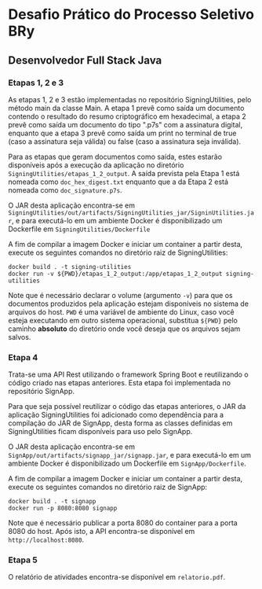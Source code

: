 # Desafio Prático do Processo Seletivo BRy
## Desenvolvedor Full Stack Java

### Etapas 1, 2 e 3

As etapas 1, 2 e 3 estão implementadas no repositório SigningUtilities, pelo método main da classe Main. A etapa 1 prevê como saída um documento contendo o resultado do resumo criptográfico em hexadecimal, a etapa 2 prevê como saída um documento do tipo ".p7s" com a assinatura digital, enquanto que a etapa 3 prevê como saída um print no terminal de true (caso a assinatura seja válida) ou false (caso a assinatura seja inválida).

Para as etapas que geram documentos como saída, estes estarão disponíveis após a execução da aplicação no diretório `SigningUtilities/etapas_1_2_output`. A saída prevista pela Etapa 1 está nomeada como `doc_hex_digest.txt` enquanto que a da Etapa 2 está nomeada como `doc_signature.p7s`.

O JAR desta aplicação encontra-se em `SigningUtilities/out/artifacts/SigningUtilities_jar/SigninUtilities.jar`, e para executá-lo em um ambiente Docker é disponibilizado um Dockerfile em `SigningUtilities/Dockerfile`

A fim de compilar a imagem Docker e iniciar um container a partir desta, execute os seguintes comandos no diretório raiz de SigningUtilities:

```
docker build . -t signing-utilities
docker run -v ${PWD}/etapas_1_2_output:/app/etapas_1_2_output signing-utilities
```

Note que é necessário declarar o volume (argumento `-v`) para que os documentos produzidos pela aplicação estejam disponíveis no sistema de arquivos do host. `PWD` é uma variável de ambiente do Linux, caso você esteja executando em outro sistema operacional, substitua `${PWD}` pelo caminho **absoluto** do diretório onde você deseja que os arquivos sejam salvos.

### Etapa 4

Trata-se uma API Rest utilizando o framework Spring Boot e reutilizando o código criado nas etapas anteriores. Esta etapa foi implementada no repositório SignApp.

Para que seja possível reutilizar o código das etapas anteriores, o JAR da aplicação SigningUtilities foi adicionado como dependência para a compilação do JAR de SignApp, desta forma as classes definidas em SigningUtilities ficam disponíveis para uso pelo SignApp.

O JAR desta aplicação encontra-se em `SignApp/out/artifacts/signapp_jar/signapp.jar`, e para executá-lo em um ambiente Docker é disponibilizado um Dockerfile em `SignApp/Dockerfile`.

A fim de compilar a imagem Docker e iniciar um container a partir desta, execute os seguintes comandos no diretório raiz de SignApp:

```
docker build . -t signapp
docker run -p 8080:8080 signapp
```

Note que é necessário publicar a porta 8080 do container para a porta 8080 do host. Após isto, a API encontra-se disponível em `http://localhost:8080`.

### Etapa 5

O relatório de atividades encontra-se disponível em `relatorio.pdf`.
